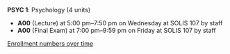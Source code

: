 **PSYC 1**: Psychology (4 units)

- **A00** (Lecture) at 5:00 pm–7:50 pm on Wednesday at SOLIS 107 by staff
- **A00** (Final Exam) at 7:00 pm–9:59 pm on Friday at SOLIS 107 by staff

[Enrollment numbers over time](./PSYC1.tsv)
